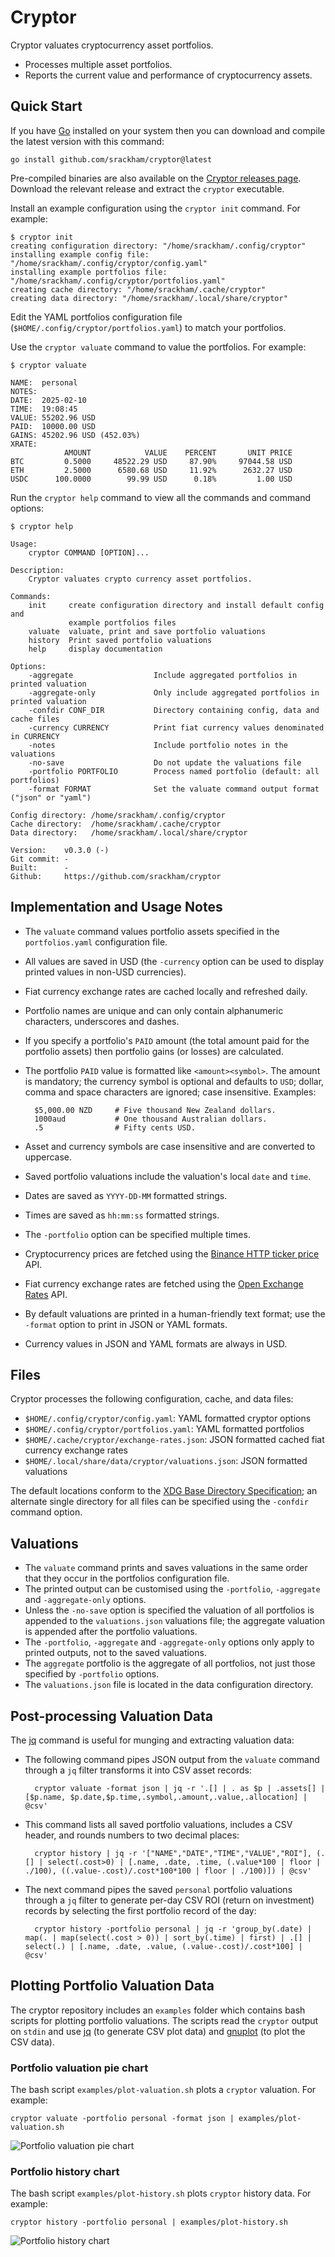 # Cryptor

Cryptor valuates cryptocurrency asset portfolios.

-   Processes multiple asset portfolios.
-   Reports the current value and performance of cryptocurrency assets.

## Quick Start

If you have [Go](https://go.dev/) installed on your
system then you can download and compile the latest version with this command:

    go install github.com/srackham/cryptor@latest

Pre-compiled binaries are also available on the
[Cryptor releases page](https://github.com/srackham/cryptor/releases).
Download the relevant release and extract the `cryptor` executable.

Install an example configuration using the `cryptor init` command. For example:

```
$ cryptor init
creating configuration directory: "/home/srackham/.config/cryptor"
installing example config file: "/home/srackham/.config/cryptor/config.yaml"
installing example portfolios file: "/home/srackham/.config/cryptor/portfolios.yaml"
creating cache directory: "/home/srackham/.cache/cryptor"
creating data directory: "/home/srackham/.local/share/cryptor"
```

Edit the YAML portfolios configuration file (`$HOME/.config/cryptor/portfolios.yaml`) to match your portfolios.

Use the `cryptor valuate` command to value the portfolios. For example:

```
$ cryptor valuate

NAME:  personal
NOTES:
DATE:  2025-02-10
TIME:  19:08:45
VALUE: 55202.96 USD
PAID:  10000.00 USD
GAINS: 45202.96 USD (452.03%)
XRATE:
            AMOUNT            VALUE    PERCENT       UNIT PRICE
BTC         0.5000     48522.29 USD     87.90%     97044.58 USD
ETH         2.5000      6580.68 USD     11.92%      2632.27 USD
USDC      100.0000        99.99 USD      0.18%         1.00 USD
```

Run the `cryptor help` command to view all the commands and command options:

```
$ cryptor help

Usage:
    cryptor COMMAND [OPTION]...

Description:
    Cryptor valuates crypto currency asset portfolios.

Commands:
    init     create configuration directory and install default config and
             example portfolios files
    valuate  valuate, print and save portfolio valuations
    history  Print saved portfolio valuations
    help     display documentation

Options:
    -aggregate                  Include aggregated portfolios in printed valuation
    -aggregate-only             Only include aggregated portfolios in printed valuation
    -confdir CONF_DIR           Directory containing config, data and cache files
    -currency CURRENCY          Print fiat currency values denominated in CURRENCY
    -notes                      Include portfolio notes in the valuations
    -no-save                    Do not update the valuations file
    -portfolio PORTFOLIO        Process named portfolio (default: all portfolios)
    -format FORMAT              Set the valuate command output format ("json" or "yaml")

Config directory: /home/srackham/.config/cryptor
Cache directory:  /home/srackham/.cache/cryptor
Data directory:   /home/srackham/.local/share/cryptor

Version:    v0.3.0 (-)
Git commit: -
Built:      -
Github:     https://github.com/srackham/cryptor
```

## Implementation and Usage Notes

-   The `valuate` command values portfolio assets specified in the `portfolios.yaml` configuration file.
-   All values are saved in USD (the `-currency` option can be used to display printed values in non-USD currencies).
-   Fiat currency exchange rates are cached locally and refreshed daily.
-   Portfolio names are unique and can only contain alphanumeric characters, underscores and dashes.
-   If you specify a portfolio's `PAID` amount (the total amount paid for the portfolio assets) then portfolio gains (or losses) are calculated.
-   The portfolio `PAID` value is formatted like `<amount><symbol>`. The amount is mandatory; the currency symbol is optional and defaults to `USD`; dollar, comma and space characters are ignored; case insensitive. Examples:

          $5,000.00 NZD     # Five thousand New Zealand dollars.
          1000aud           # One thousand Australian dollars.
          .5                # Fifty cents USD.

-   Asset and currency symbols are case insensitive and are converted to uppercase.
-   Saved portfolio valuations include the valuation's local `date` and `time`.
-   Dates are saved as `YYYY-DD-MM` formatted strings.
-   Times are saved as `hh:mm:ss` formatted strings.
-   The `-portfolio` option can be specified multiple times.
-   Cryptocurrency prices are fetched using the [Binance HTTP ticker price](https://github.com/binance/binance-spot-api-docs/blob/master/rest-api.md#symbol-price-ticker) API.
-   Fiat currency exchange rates are fetched using the [Open Exchange Rates](https://openexchangerates.org/) API.
-   By default valuations are printed in a human-friendly text format; use the `-format` option to print in JSON or YAML formats.
-   Currency values in JSON and YAML formats are always in USD.

## Files

Cryptor processes the following configuration, cache, and data files:

-   `$HOME/.config/cryptor/config.yaml`: YAML formatted cryptor options
-   `$HOME/.config/cryptor/portfolios.yaml`: YAML formatted portfolios
-   `$HOME/.cache/cryptor/exchange-rates.json`: JSON formatted cached fiat currency exchange rates
-   `$HOME/.local/share/data/cryptor/valuations.json`: JSON formatted valuations

The default locations conform to the [XDG Base Directory Specification](https://specifications.freedesktop.org/basedir-spec/latest/);
an alternate single directory for all files can be specified using the `-confdir` command option.

## Valuations

-   The `valuate` command prints and saves valuations in the same order that they occur in the portfolios configuration file.
-   The printed output can be customised using the `-portfolio`, `-aggregate` and `-aggregate-only` options.
-   Unless the `-no-save` option is specified the valuation of all portfolios is appended to the `valuations.json` valuations file; the aggregate valuation is appended after the portfolio valuations.
-   The `-portfolio`, `-aggregate` and `-aggregate-only` options only apply to printed outputs, not to the saved valuations.
-   The `aggregate` portfolio is the aggregate of all portfolios, not just those specified by `-portfolio` options.
-   The `valuations.json` file is located in the data configuration directory.

## Post-processing Valuation Data

The [jq](https://github.com/jqlang/jq) command is useful for munging and extracting valuation data:

-   The following command pipes JSON output from the `valuate` command through a `jq` filter transforms it into CSV asset records:

          cryptor valuate -format json | jq -r '.[] | . as $p | .assets[] | [$p.name, $p.date,$p.time,.symbol,.amount,.value,.allocation] | @csv'

-   This command lists all saved portfolio valuations, includes a CSV header, and rounds numbers to two decimal places:

          cryptor history | jq -r '["NAME","DATE","TIME","VALUE","ROI"], (.[] | select(.cost>0) | [.name, .date, .time, (.value*100 | floor | ./100), ((.value-.cost)/.cost*100*100 | floor | ./100)]) | @csv'

-   The next command pipes the saved `personal` portfolio valuations through a `jq` filter to generate per-day CSV ROI (return on investment) records by selecting the first portfolio record of the day:

          cryptor history -portfolio personal | jq -r 'group_by(.date) | map(. | map(select(.cost > 0)) | sort_by(.time) | first) | .[] | select(.) | [.name, .date, .value, (.value-.cost)/.cost*100] | @csv'

## Plotting Portfolio Valuation Data

The cryptor repository includes an `examples` folder which contains bash scripts for plotting portfolio valuations. The scripts read the `cryptor` output on `stdin` and use [jq](https://stedolan.github.io/jq/) (to generate CSV plot data) and [gnuplot](http://www.gnuplot.info/) (to plot the CSV data).

### Portfolio valuation pie chart
The bash script `examples/plot-valuation.sh` plots a `cryptor` valuation. For example:

    cryptor valuate -portfolio personal -format json | examples/plot-valuation.sh

![Portfolio valuation pie chart](valuation-plot.png)

### Portfolio history chart
The bash script `examples/plot-history.sh` plots `cryptor` history data. For example:

    cryptor history -portfolio personal | examples/plot-history.sh

![Portfolio history chart](history-plot.png)
